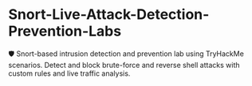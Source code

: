# Snort-Live-Attack-Detection-Prevention-Labs
🛡️ Snort-based intrusion detection and prevention lab using TryHackMe scenarios. Detect and block brute-force and reverse shell attacks with custom rules and live traffic analysis.
